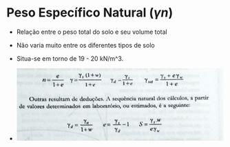 # Peso Específico Natural (_&gamma;n_)

 - Relação entre o peso total do solo e seu volume total
 - Não varia muito entre os diferentes tipos de solo
 - Situa-se em torno de 19 - 20 kN/m^3.

 - ![Calculo dos Índices de Estado](img\calculo_dos_indices_de_estado.png)

